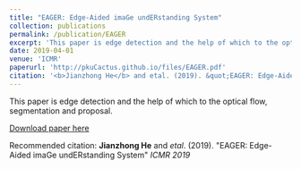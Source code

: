 ```yaml
---
title: "EAGER: Edge-Aided imaGe undERstanding System"
collection: publications
permalink: /publication/EAGER
excerpt: 'This paper is edge detection and the help of which to the optical flow, segmentation and proposal.'
date: 2019-04-01
venue: 'ICMR'
paperurl: 'http://pkuCactus.github.io/files/EAGER.pdf'
citation: '<b>Jianzhong He</b> and etal. (2019). &quot;EAGER: Edge-Aided imaGe undERstanding System&quot; <i>ICMR 2019</i>'
---
```

This paper is edge detection and the help of which to the optical flow, segmentation and proposal.

[Download paper here](http://pkuCactus.github.io/files/EAGER.pdf)

Recommended citation: **Jianzhong He** and *etal*. (2019). &quot;EAGER: Edge-Aided imaGe undERstanding System&quot; <i>ICMR 2019</i>
